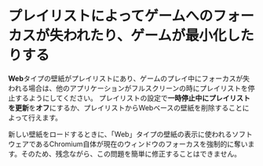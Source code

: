 # プレイリストによってゲームへのフォーカスが失われたり、ゲームが最小化したりする

**Web**タイプの壁紙がプレイリストにあり、ゲームのプレイ中にフォーカスが失われる場合は、他のアプリケーションがフルスクリーンの時にプレイリストを停止するようにしてください。 プレイリストの設定で**一時停止中にプレイリストを更新**を**オフ**にするか、プレイリストからWebベースの壁紙を削除することによって行えます。

新しい壁紙をロードするときに、「Web」タイプの壁紙の表示に使われるソフトウェアであるChromium自体が現在のウィンドウのフォーカスを強制的に奪います。そのため、残念ながら、この問題を簡単に修正することはできません。
